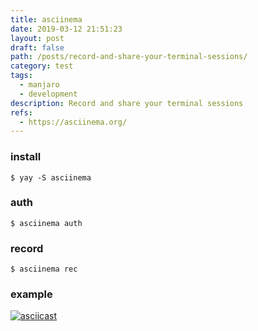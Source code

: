 ```yaml
---
title: asciinema
date: 2019-03-12 21:51:23
layout: post
draft: false
path: /posts/record-and-share-your-terminal-sessions/
category: test
tags:
  - manjaro
  - development
description: Record and share your terminal sessions
refs:
  - https://asciinema.org/
---
```



### install

```
$ yay -S asciinema 
```

### auth

```
$ asciinema auth
```

### record

```
$ asciinema rec
```

### example

[![asciicast](https://asciinema.org/a/239367.svg)](https://asciinema.org/a/239367)
